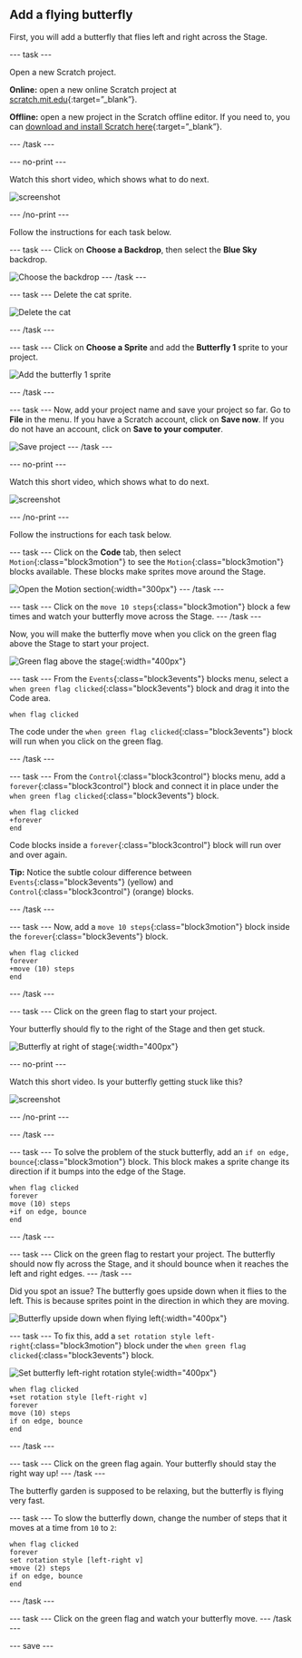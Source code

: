 ## Add a flying butterfly
First, you will add a butterfly that flies left and right across the Stage. 

--- task ---

Open a new Scratch project.

**Online:** open a new online Scratch project at [scratch.mit.edu](https://scratch.mit.edu/projects/editor/){:target=”_blank”}.

**Offline:** open a new project in the Scratch offline editor. If you need to, you can [download and install Scratch here](https://scratch.mit.edu/download){:target=”_blank”}.

--- /task ---

--- no-print ---

Watch this short video, which shows what to do next.

![screenshot](images/butterfly-setup-step2.gif) 

--- /no-print ---

Follow the instructions for each task below.

--- task ---
Click on **Choose a Backdrop**, then select the **Blue Sky** backdrop. 

![Choose the backdrop](images/butterfly-backdrop.png)
--- /task ---

--- task ---
Delete the cat sprite. 

![Delete the cat](images/butterfly-delete-cat.png)

--- /task ---

--- task ---
Click on **Choose a Sprite** and add the **Butterfly 1** sprite to your project.

![Add the butterfly 1 sprite](images/butterfly-add-butterfly.png)

--- /task ---

--- task ---
Now, add your project name and save your project so far. Go to **File** in the menu. If you have a Scratch account, click on **Save now**. If you do not have an account, click on **Save to your computer**.

![Save  project](images/butterfly-save.png)
--- /task ---

--- no-print ---

Watch this short video, which shows what to do next.

![screenshot](images/butterfly-move-step2.gif)

--- /no-print ---

Follow the instructions for each task below.

--- task ---
Click on the **Code** tab, then select `Motion`{:class="block3motion"} to see the `Motion`{:class="block3motion"} blocks available. These blocks make sprites move around the Stage. 

![Open the Motion section](images/butterfly-motion.png){:width="300px"}
--- /task ---

--- task ---
Click on the `move 10 steps`{:class="block3motion"} block a few times and watch your butterfly move across the Stage. 
--- /task ---

Now, you will make the butterfly move when you click on the green flag above the Stage to start your project. 

![Green flag above the stage](images/butterfly-green-flag.png){:width="400px"}

--- task ---
From the `Events`{:class="block3events"} blocks menu, select a `when green flag clicked`{:class="block3events"} block and drag it into the Code area. 

```blocks3
when flag clicked
```
The code under the `when green flag clicked`{:class="block3events"} block will run when you click on the green flag. 

--- /task ---

--- task ---
From the `Control`{:class="block3control"} blocks menu, add a `forever`{:class="block3control"} block and connect it in place under the `when green flag clicked`{:class="block3events"} block.

```blocks3
when flag clicked
+forever
end
```

Code blocks inside a `forever`{:class="block3control"} block will run over and over again. 

**Tip:** Notice the subtle colour difference between `Events`{:class="block3events"} (yellow) and `Control`{:class="block3control"} (orange) blocks.

--- /task ---

--- task ---
Now, add a `move 10 steps`{:class="block3motion"} block inside the `forever`{:class="block3events"} block.

```blocks3
when flag clicked
forever
+move (10) steps
end
```

--- /task ---

--- task ---
Click on the green flag to start your project. 

Your butterfly should fly to the right of the Stage and then get stuck.

![Butterfly at right of stage](images/butterfly-right.png){:width="400px"}

--- no-print ---

Watch this short video. Is your butterfly getting stuck like this?

![screenshot](images/butterfly-stuck-step2.gif)

--- /no-print ---

--- /task ---

--- task ---
To solve the problem of the stuck butterfly, add an `if on edge, bounce`{:class="block3motion"} block. This block makes a sprite change its direction if it bumps into the edge of the Stage.

```blocks3
when flag clicked
forever
move (10) steps
+if on edge, bounce
end
```
--- /task ---

--- task ---
Click on the green flag to restart your project. The butterfly should now fly across the Stage, and it should bounce when it reaches the left and right edges. 
--- /task ---

Did you spot an issue? The butterfly goes upside down when it flies to the left. This is because sprites point in the direction in which they are moving. 

![Butterfly upside down when flying left](images/butterfly-upside-down.png){:width="400px"}

--- task ---
To fix this, add a `set rotation style left-right`{:class="block3motion"} block under the `when green flag clicked`{:class="block3events"} block.

![Set butterfly left-right rotation style](images/butterfly-left-right.png){:width="400px"}

```blocks3
when flag clicked
+set rotation style [left-right v]
forever
move (10) steps
if on edge, bounce
end
```

--- /task ---

--- task ---
Click on the green flag again. Your butterfly should stay the right way up!
--- /task ---

The butterfly garden is supposed to be relaxing, but the butterfly is flying very fast. 

--- task ---
To slow the butterfly down, change the number of steps that it moves at a time from `10` to `2`:

```blocks3
when flag clicked
forever
set rotation style [left-right v]
+move (2) steps
if on edge, bounce
end
```
--- /task ---

--- task ---
Click on the green flag and watch your butterfly move. 
--- /task ---

--- save ---













